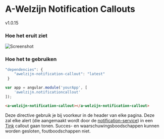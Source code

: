 # A-Welzijn Notification Callouts

v1.0.15

### Hoe het eruit ziet

![Screenshot](https://s3.amazonaws.com/f.cl.ly/items/1S1v2a0F0T2k0u0G1M1X/callout.PNG)

### Hoe het te gebruiken

```javascript
"dependencies": {
	"awelzijn-notification-callout": "latest"
 }
```
```javascript
var app = angular.module('yourApp', [
	'awelzijn.notificationcallout'
]);
```

```html
<a-welzijn-notification-callout></a-welzijn-notification-callout>
```
Deze directive gebruik je bij voorkeur in de header van elke pagina. 
Deze zal elke alert (die aangemaakt wordt door de [notification-service](https://github.com/A-welzijn/notification-service)) in een [Tink](https://github.com/tinkkit) callout gaan tonen.
Succes- en waarschuwingsboodschappen kunnen worden gesloten, foutboodschappen niet.